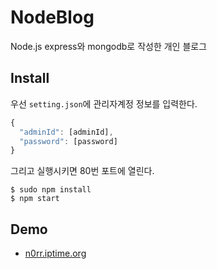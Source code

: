 # NodeBlog
Node.js express와 mongodb로 작성한 개인 블로그
## Install
우선 `setting.json`에 관리자계정 정보를 입력한다.
```js
{
  "adminId": [adminId],
  "password": [password]
}
```
그리고 실행시키면 80번 포트에 열린다.
```
$ sudo npm install
$ npm start
```
## Demo
- [n0rr.iptime.org](http://n0rr.iptime.org)
